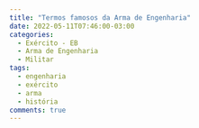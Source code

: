 ```yaml
---
title: "Termos famosos da Arma de Engenharia"
date: 2022-05-11T07:46:00-03:00
categories:
  - Exército - EB
  - Arma de Engenharia
  - Militar
tags:
  - engenharia
  - exército
  - arma
  - história
comments: true
---
```

